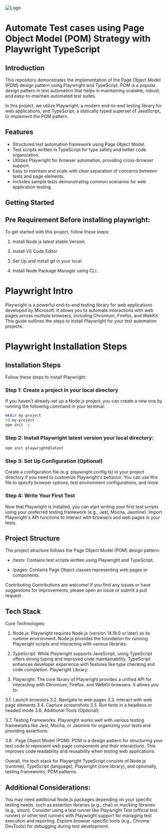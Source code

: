 ![Logo](https://eadn-wc04-1926448.nxedge.io/cdn/media/logo/stores/1/logo.png)


# Automate Test cases using Page Object Model (POM) Strategy with Playwright TypeScript

## Introduction

This repository demonstrates the implementation of the Page Object Model (POM) design pattern using Playwright and TypeScript. POM is a popular design pattern in test automation that helps in maintaining scalable, robust, and easy-to-maintain automated test suites.

In this project, we utilize Playwright, a modern end-to-end testing library for web applications, and TypeScript, a statically typed superset of JavaScript, to implement the POM pattern.

## Features

- Structured test automation framework using Page Object Model.
- Test scripts written in TypeScript for type safety and better code organization.
- Utilizes Playwright for browser automation, providing cross-browser support.
- Easy to maintain and scale with clear separation of concerns between tests and page elements.
- Includes sample tests demonstrating common scenarios for web application testing.

## Getting Started 

## Pre Requirement Before installing playwright:

To get started with this project, follow these steps:

1. Install Node js latest stable Version.
   
2. Install VS Code Editor

3. Set Up and install git in your local

4. Install Node Package Manager using CLI.
   

# Playwright Intro

Playwright is a powerful end-to-end testing library for web applications developed by Microsoft. It allows you to automate interactions with web pages across multiple browsers, including Chromium, Firefox, and WebKit. This guide outlines the steps to install Playwright for your test automation projects.

# Playwright Installation Steps

## Installation Steps

Follow these steps to install Playwright:

### Step 1: Create a project in your local directory

If you haven't already set up a Node.js project, you can create a new one by running the following command in your terminal:

```bash
mkdir my-project
cd my-project
npm init -y
```

### Step 2: Install Playwright latest version your local directory:

```bash
npm init playwright@latest
```

### Step 3: Set Up Configuration (Optional)

Create a configuration file (e.g. playwright.config.ts) in your project directory if you need to customize Playwright's behavior. You can use this file to specify browser options, test environment configurations, and more.

### Step 4: Write Your First Test

Now that Playwright is installed, you can start writing your first test scripts using your preferred testing framework (e.g., Jest, Mocha, Jasmine). Import Playwright's API functions to interact with browsers and web pages in your tests.


## Project Structure

The project structure follows the Page Object Model (POM) design pattern:

- /tests: Contains test scripts written using Playwright and TypeScript.
  
- /pages: Contains Page Object classes representing web pages or components.

Contributing
Contributions are welcome! If you find any issues or have suggestions for improvements, please open an issue or submit a pull request.


## Tech Stack

Core Technologies:

1. Node.js: Playwright requires Node.js (version 14.18.0 or later) as its runtime environment. Node.js provides the foundation for running Playwright scripts and interacting with various libraries.

2. TypeScript: While Playwright supports JavaScript, using TypeScript offers strong typing and improved code maintainability. TypeScript enhances developer experience with features like type checking and code completion.
Playwright Library:

3. Playwright: The core library of Playwright provides a unified API for interacting with Chromium, Firefox, and WebKit browsers. It allows you to:

3.1. Launch browsers
3.2. Navigate to web pages
3.3. Interact with web page elements
3.4. Capture screenshots
3.5. Run tests in a headless or headed mode
3.6. Additional Tools (Optional):

3.7. Testing Frameworks: Playwright works well with various testing frameworks like Jest, Mocha, or Jasmine for organizing your tests and providing assertions.

3.8 . Page Object Model (POM): POM is a design pattern for structuring your test code to represent web page components and their interactions. This improves code readability and reusability when testing web applications.

<!--- 3. Axe Builder (Accessibility Testing): The @axe-core/playwright library (Axe Builder) integrates with Playwright for automated accessibility testing. It helps you analyze web pages for WCAG (Web Content Accessibility Guidelines) compliance.
-->
Overall, the tech stack for Playwright TypeScript consists of Node.js (runtime), TypeScript (language), Playwright (core library), and optionally, testing frameworks, POM patterns<!---, and Axe Builder for accessibility testing-->.

## Additional Considerations:

You may need additional Node.js packages depending on your specific testing needs, such as assertion libraries (e.g., chai) or mocking libraries (e.g., sinon).
Consider using a test runner like Playwright Test (official test runner) or other test runners with Playwright support for managing test execution and reporting.
Explore browser-specific tools (e.g., Chrome DevTools) for debugging during test development.